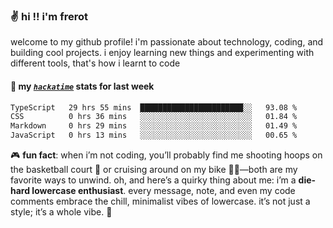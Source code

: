 ### ✌️ hi !! i'm frerot

welcome to my github profile! i'm passionate about technology, coding, and
building cool projects. i enjoy learning new things and experimenting with
different tools, that's how i learnt to code

#### 📡 my [_`hackatime`_](https://waka.hackclub.com/) stats for last week

<!--START_SECTION:waka-->

```txt
TypeScript   29 hrs 55 mins  ███████████████████████░░   93.08 %
CSS          0 hrs 36 mins   ░░░░░░░░░░░░░░░░░░░░░░░░░   01.84 %
Markdown     0 hrs 29 mins   ░░░░░░░░░░░░░░░░░░░░░░░░░   01.49 %
JavaScript   0 hrs 13 mins   ░░░░░░░░░░░░░░░░░░░░░░░░░   00.65 %
```

<!--END_SECTION:waka-->

🎮 **fun fact**: when i’m not coding, you’ll probably find me shooting hoops on
the basketball court 🏀 or cruising around on my bike 🚴‍♂️—both are my favorite
ways to unwind. oh, and here’s a quirky thing about me: i’m a **die-hard
lowercase enthusiast**. every message, note, and even my code comments embrace
the chill, minimalist vibes of lowercase. it’s not just a style; it’s a whole
vibe. 🤘
